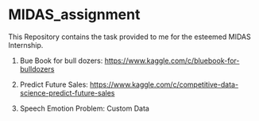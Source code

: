 # MIDAS_assignment <br>
This Repository contains the task provided to me for the esteemed MIDAS Internship.

1. Bue Book for bull dozers: https://www.kaggle.com/c/bluebook-for-bulldozers

2. Predict Future Sales: https://www.kaggle.com/c/competitive-data-science-predict-future-sales

3. Speech Emotion Problem: Custom Data
